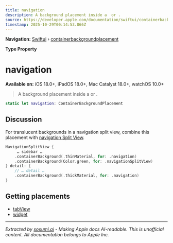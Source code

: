 ```yaml
---
title: navigation
description: A background placement inside a  or .
source: https://developer.apple.com/documentation/swiftui/containerbackgroundplacement/navigation
timestamp: 2025-10-29T00:14:53.866Z
---
```


**Navigation:** [Swiftui](/documentation/swiftui) › [containerbackgroundplacement](/documentation/swiftui/containerbackgroundplacement)

**Type Property**

# navigation

**Available on:** iOS 18.0+, iPadOS 18.0+, Mac Catalyst 18.0+, watchOS 10.0+

> A background placement inside a  or .

```swift
static let navigation: ContainerBackgroundPlacement
```

## Discussion

For translucent backgrounds in a navigation split view, combine this placement with [navigation Split View](/documentation/swiftui/containerbackgroundplacement/navigationsplitview).

```swift
NavigationSplitView {
     … sidebar …
    .containerBackground(.thinMaterial, for: .navigation)
    .containerBackground(Color.green, for: .navigationSplitView)
} detail: {
    // … detail …
    .containerBackground(.thickMaterial, for: .navigation)
}
```

## Getting placements

- [tabView](/documentation/swiftui/containerbackgroundplacement/tabview)
- [widget](/documentation/swiftui/containerbackgroundplacement/widget)

---

*Extracted by [sosumi.ai](https://sosumi.ai) - Making Apple docs AI-readable.*
*This is unofficial content. All documentation belongs to Apple Inc.*
